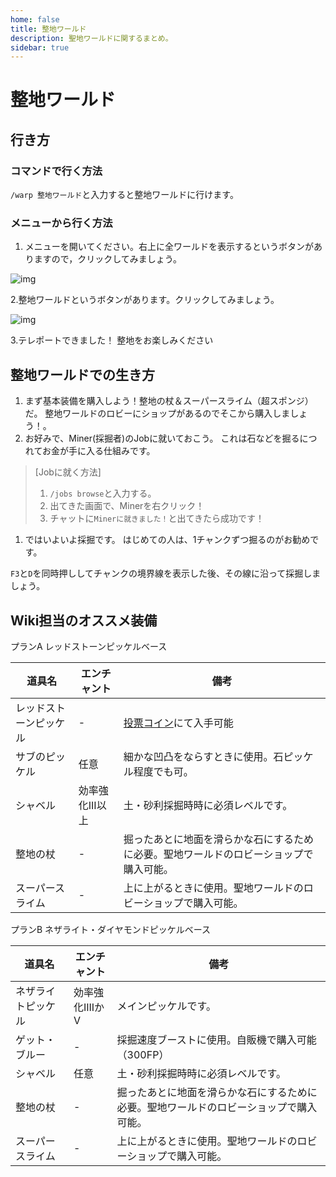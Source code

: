 ```yaml
---
home: false
title: 整地ワールド
description: 聖地ワールドに関するまとめ。
sidebar: true
---
```



# 整地ワールド

## 行き方

### コマンドで行く方法

`/warp 整地ワールド`と入力すると整地ワールドに行けます。

### メニューから行く方法

1. メニューを開いてください。右上に全ワールドを表示するというボタンがありますので，クリックしてみましょう。

![img](https://i.imgur.com/VAXFvdV.png)

2.整地ワールドというボタンがあります。クリックしてみましょう。

![img](https://i.imgur.com/YhDRQwV.png)

3.テレポートできました！ 整地をお楽しみください

## 整地ワールドでの生き方

1. まず基本装備を購入しよう！整地の杖＆スーパースライム（超スポンジ）だ。 整地ワールドのロビーにショップがあるのでそこから購入しましょう！。
2. お好みで、Miner(採掘者)のJobに就いておこう。 これは石などを掘るにつれてお金が手に入る仕組みです。

> \[Jobに就く方法]
>
> 1. `/jobs browse`と入力する。
> 2. 出てきた画面で、Minerを右クリック！
> 3. チャットに`Minerに就きました！`と出てきたら成功です！

1. ではいよいよ採掘です。 はじめての人は、1チャンクずつ掘るのがお勧めです。

`F3`と`D`を同時押ししてチャンクの境界線を表示した後、その線に沿って採掘しましょう。

## Wiki担当のオススメ装備

プランA レッドストーンピッケルベース

| 道具名                                                | エンチャント    | 備考                                                                   |
| -------------------------------------------------- | --------- | -------------------------------------------------------------------- |
| レッドストーンピッケル                                        | \-        | [投票コイン](https://freeserver-wiki.netlify.app/vote.html#交換可能なもの)にて入手可能 |
| サブのピッケル                                            | 任意        | 細かな凹凸をならすときに使用。石ピッケル程度でも可。                                           |
| シャベル                                               | 効率強化III以上 | 土・砂利採掘時時に必須レベルです。                                                    |
| 整地の杖                                               | \-        | 掘ったあとに地面を滑らかな石にするために必要。聖地ワールドのロビーショップで購入可能。                          |
| <item-sprite name="slimeball" :scale="1"/>スーパースライム | \-        | 上に上がるときに使用。聖地ワールドのロビーショップで購入可能。                                      |

プランB ネザライト・ダイヤモンドピッケルベース

| 道具名                                                         | エンチャント     | 備考                                          |
| ----------------------------------------------------------- | ---------- | ------------------------------------------- |
| <item-sprite name="netherite-pickaxe" :scale="1"/>ネザライトピッケル | 効率強化IIIIかV | メインピッケルです。                                  |
| ゲット・ブルー                                                     | \-         | 採掘速度ブーストに使用。自販機で購入可能（300FP）                 |
| シャベル                                                        | 任意         | 土・砂利採掘時時に必須レベルです。                           |
| 整地の杖                                                        | \-         | 掘ったあとに地面を滑らかな石にするために必要。聖地ワールドのロビーショップで購入可能。 |
| <item-sprite name="slimeball" :scale="1"/>スーパースライム          | \-         | 上に上がるときに使用。聖地ワールドのロビーショップで購入可能。             |